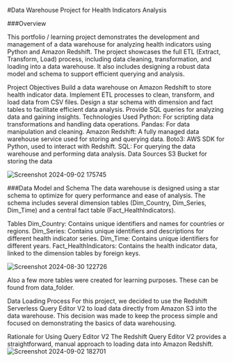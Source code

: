 #Data Warehouse Project for Health Indicators Analysis

###Overview

This portfolio / learning project demonstrates the development and management of a data warehouse for analyzing health indicators using Python and Amazon Redshift. The project showcases the full ETL (Extract, Transform, Load) process, including data cleaning, transformation, and loading into a data warehouse. It also includes designing a robust data model and schema to support efficient querying and analysis.

Project Objectives
Build a data warehouse on Amazon Redshift to store health indicator data.
Implement ETL processes to clean, transform, and load data from CSV files.
Design a star schema with dimension and fact tables to facilitate efficient data analysis.
Provide SQL queries for analyzing data and gaining insights.
Technologies Used
Python: For scripting data transformations and handling data operations.
Pandas: For data manipulation and cleaning.
Amazon Redshift: A fully managed data warehouse service used for storing and querying data.
Boto3: AWS SDK for Python, used to interact with Redshift.
SQL: For querying the data warehouse and performing data analysis.
Data Sources
S3 Bucket for storing the data

![Screenshot 2024-09-02 175745](https://github.com/user-attachments/assets/7fb3b78b-b8f2-41bf-b855-f816f645263c)


###Data Model and Schema
The data warehouse is designed using a star schema to optimize for query performance and ease of analysis. The schema includes several dimension tables (Dim_Country, Dim_Series, Dim_Time) and a central fact table (Fact_HealthIndicators).


Tables
Dim_Country: Contains unique identifiers and names for countries or regions.
Dim_Series: Contains unique identifiers and descriptions for different health indicator series.
Dim_Time: Contains unique identifiers for different years.
Fact_HealthIndicators: Contains the health indicator data, linked to the dimension tables by foreign keys.

![Screenshot 2024-08-30 122726](https://github.com/user-attachments/assets/06319bd6-e4eb-4cd8-83e7-09b1f8cdfa4f)

Also a few more tables were created for learning purposes. These can be found from data_folder.


Data Loading Process
For this project, we decided to use the Redshift Serverless Query Editor V2 to load data directly from Amazon S3 into the data warehouse. This decision was made to keep the process simple and focused on demonstrating the basics of data warehousing.

Rationale for Using Query Editor V2
The Redshift Query Editor V2 provides a straightforward, manual approach to loading data into Amazon Redshift.
![Screenshot 2024-09-02 182701](https://github.com/user-attachments/assets/8d30a891-568f-4569-a58e-1912446f11cc)

